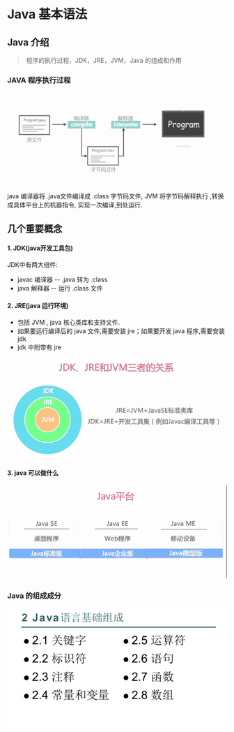 # Java 基本语法

## Java 介绍
>  程序的执行过程，JDK，JRE，JVM，Java 的组成和作用


### JAVA 程序执行过程

![](https://raw.githubusercontent.com/EasterFan/PicGo/master/blingbling/2020/markdown-img-paste-20180103190340172.png)


java 编译器将 .java文件编译成 .class 字节码文件, JVM 将字节码解释执行 ,转换成具体平台上的机器指令, 实现一次编译,到处运行.  

## 几个重要概念
#### 1. JDK(java开发工具包)

JDK中有两大组件:  
- javac 编译器 -- .java 转为 .class
- java  解释器 -- 运行 .class 文件


#### 2. JRE(java 运行环境)  

- 包括 JVM , java 核心类库和支持文件.  
- 如果要运行编译后的 java 文件,需要安装 jre；如果要开发 java 程序,需要安装jdk     
- jdk 中附带有 jre

![](https://raw.githubusercontent.com/EasterFan/PicGo/master/blingbling/2020/markdown-img-paste-2018010319172472.png)

#### 3. java 可以做什么

![](https://raw.githubusercontent.com/EasterFan/PicGo/master/blingbling/2020/markdown-img-paste-20180103191902553.png)  

### Java 的组成成分
![](https://raw.githubusercontent.com/EasterFan/PicGo/master/blingbling/2020/contain.png)
